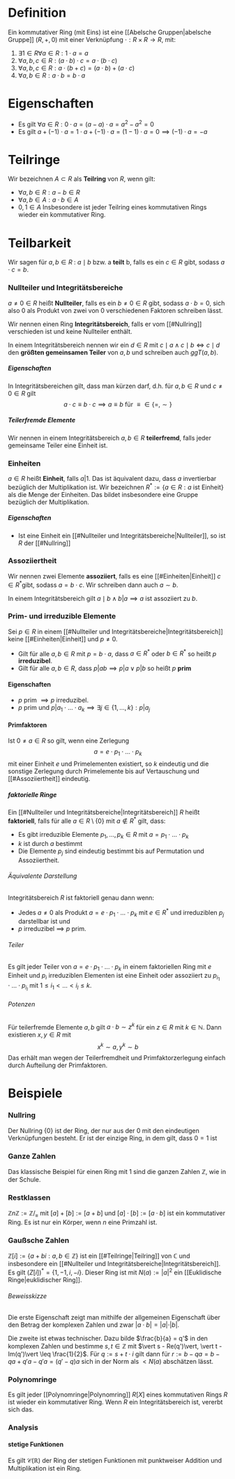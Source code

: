 # Definition
Ein kommutativer Ring (mit Eins) ist eine [[Abelsche Gruppen|abelsche Gruppe]] $(R,+,0)$ mit einer Verknüpfung $\cdot:R \times R \rightarrow R$, mit:
1) $\exists 1\in R \forall a \in R : 1\cdot a = a$ 
2) $\forall a,b,c \in R: (a\cdot b)\cdot c = a \cdot (b\cdot c)$ 
3) $\forall a,b,c \in R:  a \cdot (b+c) = (a\cdot b) + (a \cdot c)$ 
4) $\forall a,b \in R: a\cdot b = b\cdot a$ 

# Eigenschaften
- Es gilt $\forall a \in R: 0 \cdot a = (a-a)\cdot a = a^{2}-a^{2}= 0$ 
- Es gilt $a + (-1)\cdot a = 1 \cdot a + (-1)\cdot a = (1-1) \cdot a = 0 \implies (-1)\cdot a = -a$  

# Teilringe
Wir bezeichnen $A \subset R$ als **Teilring** von $R$, wenn gilt:
- $\forall a,b\in R: a-b \in R$ 
- $\forall a,b \in A: a\cdot b\in A$
- $0,1 \in A$ 
Insbesondere ist jeder Teilring eines kommutativen Rings wieder ein kommutativer Ring.


# Teilbarkeit
Wir sagen für $a,b \in R$ :  $a \mid b$ bzw. a **teilt** b, falls es ein $c\in R$ gibt, sodass $a \cdot c = b$.

### Nullteiler und Integritätsbereiche
$a \neq 0 \in R$ heißt **Nullteiler**, falls es ein $b \neq 0 \in R$ gibt, sodass $a\cdot b = 0$, sich also 0 als Produkt  von zwei von 0 verschiedenen Faktoren schreiben lässt.

Wir nennen einen Ring **Integritätsbereich**, falls er vom [[#Nullring]] verschieden ist und keine Nullteiler enthält.

In einem Integritätsbereich nennen wir ein $d\in R$ mit $c\mid a \land c \mid b \iff c \mid d$ den **größten gemeinsamen Teiler** von $a,b$ und schreiben auch $ggT(a,b)$.

##### Eigenschaften
In Integritätsbereichen gilt, dass man kürzen darf, d.h. für $a,b\in R$ und $c \neq 0 \in R$ gilt $$a\cdot c \equiv b \cdot c \implies a \equiv b \text{ für } \equiv \in \{=, \sim\}$$
##### Teilerfremde Elemente
Wir nennen in einem Integritätsbereich $a,b\in R$ **teilerfremd**, falls jeder gemeinsame Teiler eine Einheit ist.
### Einheiten
$a\in R$ heißt **Einheit**, falls $a \big \vert 1$. Das ist äquivalent dazu, dass $a$ invertierbar bezüglich der Multiplikation ist. Wir bezeichnen $R^{*} := \{a \in R : a \text{ ist Einheit}\}$ als die Menge der Einheiten. Das bildet insbesondere eine Gruppe bezüglich der Multiplikation.
##### Eigenschaften
- Ist eine Einheit ein [[#Nullteiler und Integritätsbereiche|Nullteiler]], so ist $R$ der [[#Nullring]] 

### Assoziiertheit
Wir nennen zwei Elemente **assoziiert**, falls es eine [[#Einheiten|Einheit]] $c \in R^{*}$gibt, sodass $a=b\cdot c$. Wir schreiben dann auch $a \sim b$.

In einem Integritätsbereich gilt $a \mid b \land b \big\vert a \implies a$ ist assoziiert zu $b$. 

### Prim- und irreduzible Elemente
Sei $p \in R$ in einem [[#Nullteiler und Integritätsbereiche|Integritätsbereich]] keine [[#Einheiten|Einheit]] und $p \neq 0$. 

- Gilt für alle $a,b \in R$ mit $p = b\cdot a$, dass $a\in R^{*}$ oder $b\in R^{*}$ so heißt $p$ **irreduzibel**. 
- Gilt für alle $a,b\in R$, dass $p \big\vert ab \implies p \big\vert a \lor p \big\vert b$ so heißt $p$ **prim**

#### Eigenschaften
- $p$ prim $\implies p$ irreduzibel. 
- $p$ prim und $p \big\vert a_{1} \cdot ... \cdot a_{k} \implies \exists j \in \{1,...,k\}: p \big\vert a_{j}$ 


#### Primfaktoren
Ist $0 \neq a \in R$ so gilt, wenn eine Zerlegung $$a = e \cdot p_{1}\cdot ... \cdot p_{k}$$mit einer Einheit $e$ und Primelementen existiert, so $k$ eindeutig und die sonstige Zerlegung durch Primelemente bis auf Vertauschung und [[#Assoziiertheit]] eindeutig. 

##### faktorielle Ringe
Ein [[#Nullteiler und Integritätsbereiche|Integritätsbereich]] $R$ heißt **faktoriell**, falls für alle $a \in R \setminus \{0\}$ mit $a \not \in R^{*}$ gilt, dass:
- Es gibt irreduzible Elemente $p_{1}, ..., p_{k} \in R$ mit $a=p_{1}\cdot ... \cdot p_{k}$ 
- $k$ ist durch $a$ bestimmt
- Die Elemente $p_{j}$ sind eindeutig bestimmt bis auf Permutation und Assoziiertheit.

###### Äquivalente Darstellung
Integritätsbereich $R$ ist faktoriell genau dann wenn:
- Jedes $a \neq 0$ als Produkt $a = e \cdot p_{1}\cdot ... \cdot p_{k}$ mit $e \in R^{*}$ und irreduziblen $p_{j}$ darstellbar ist und
- $p$ irreduzibel $\implies$ $p$ prim.

###### Teiler
Es gilt jeder Teiler von $a =e \cdot p_{1}\cdot ... \cdot p_{k}$ in einem faktoriellen Ring mit $e$ Einheit und $p_{i}$ irreduziblen Elementen ist eine Einheit oder assoziiert zu $p_{i_{1}}\cdot ... \cdot p_{i_{l}}$ mit $1 \leq i_{1} < ... < i_{l} \leq k$. 

###### Potenzen
Für teilerfremde Elemente $a,b$ gilt $a\cdot b \sim z^{k}$ für ein $z \in R$ mit $k \in \mathbb{N}$. Dann existieren $x,y\in R$ mit $$x^{k}\sim a, y^{k}\sim b$$Das erhält man wegen der Teilerfremdheit und Primfaktorzerlegung einfach durch Aufteilung der Primfaktoren.



# Beispiele
### Nullring
Der Nullring $\{0\}$ ist der Ring, der nur aus der 0 mit den eindeutigen Verknüpfungen besteht. Er ist der einzige Ring, in dem gilt, dass $0 = 1$ ist

### Ganze Zahlen
Das klassische Beispiel für einen Ring mit 1 sind die ganzen Zahlen $\mathbb{Z}$, wie in der Schule.

### Restklassen
 $\mathbb{Z}n\mathbb{Z} := \mathbb{Z}/_{\equiv}$   mit $[a]+[b] := [a+b]$ und $[a]\cdot [b] := [a\cdot b]$ ist ein kommutativer Ring. Es ist nur ein Körper, wenn $n$ eine Primzahl ist.
### Gaußsche Zahlen
$\mathbb{Z}[i] := \{a+b i : a,b\in \mathbb{Z}\}$ ist ein [[#Teilringe|Teilring]] von $\mathbb{C}$ und insbesondere ein [[#Nullteiler und Integritätsbereiche|Integritätsbereich]]. Es gilt $(Z[i])^{*} = \{1, -1, i, -i\}$. Dieser Ring ist mit $N(a) := \vert a \vert^2$ ein [[Euklidische Ringe|euklidischer Ring]].
###### Beweisskizze
Die erste Eigenschaft zeigt man mithilfe der allgemeinen Eigenschaft über den Betrag der komplexen Zahlen und zwar $\vert a\cdot b \vert = \vert a \vert \cdot \vert b \vert$. 

Die zweite ist etwas technischer. Dazu bilde $\frac{b}{a} = q'$ in den komplexen Zahlen und bestimme $s, t\in \mathbb{Z}$ mit $\vert s - Re(q')\vert, \vert t - Im(q')\vert \leq \frac{1}{2}$. Für $q := s + t \cdot i$ gilt dann für $r := b - qa = b-qa + q'a -q'a = (q'-q)a$ sich in der Norm als $< N(a)$ abschätzen lässt.

### Polynomringe
Es gilt jeder [[Polynomringe|Polynomring]] $R[X]$ eines kommutativen Rings $R$ ist wieder ein kommutativer Ring. Wenn $R$ ein Integritätsbereich ist, vererbt sich das.

### Analysis 
#### stetige Funktionen
Es gilt $\mathcal{C}(\mathbb{R})$ der Ring der stetigen Funktionen mit punktweiser Addition und Multiplikation ist ein Ring. 